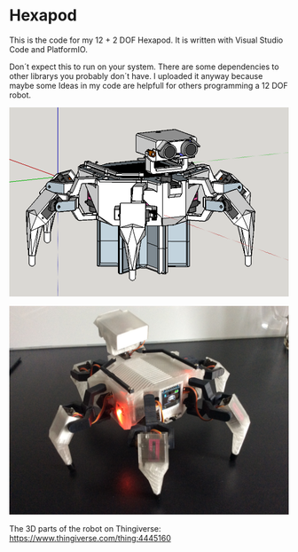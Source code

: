 # Hexapod
This is the code for my 12 + 2 DOF Hexapod. It is written with Visual Studio Code and PlatformIO.

Don´t expect this to run on your system. There are some dependencies to other librarys you probably don´t have. 
I uploaded it anyway because maybe some Ideas in my code are helpfull for others programming a 12 DOF robot.

![hexapodDesign](HexaFrontLeft.PNG)

![hexapodPhoto](HexaBackside.JPG)

The 3D parts of the robot on Thingiverse:
https://www.thingiverse.com/thing:4445160

